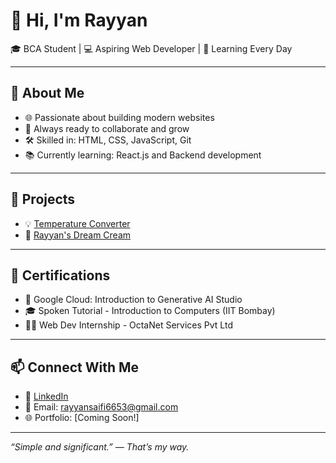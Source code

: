 # 👋 Hi, I'm Rayyan

🎓 BCA Student | 💻 Aspiring Web Developer | 🌱 Learning Every Day

---

## 🚀 About Me
- 🌐 Passionate about building modern websites
- 🤝 Always ready to collaborate and grow
- 🛠️ Skilled in: HTML, CSS, JavaScript, Git
- 📚 Currently learning: React.js and Backend development

---

## 🧩 Projects
- 💡 [Temperature Converter](https://github.com/yourusername/temp-converter)
- 🍦 [Rayyan's Dream Cream](https://github.com/yourusername/rayyans-dream-cream)

---

## 📜 Certifications
- 🌟 Google Cloud: Introduction to Generative AI Studio  
- 🎓 Spoken Tutorial - Introduction to Computers (IIT Bombay)  
- 🧑‍💻 Web Dev Internship - OctaNet Services Pvt Ltd

---

## 📫 Connect With Me
- 💼 [LinkedIn](https://www.linkedin.com/in/rayyan-saifi77)
- 📧 Email: rayyansaifi6653@gmail.com
- 🌐 Portfolio: [Coming Soon!]

---

_“Simple and significant.” — That’s my way._

